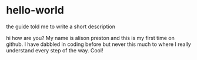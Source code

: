 # hello-world
the guide told me to write a short description

hi how are you? My name is alison preston and this is my first time on github. I have dabbled in coding before but never this much to where I really understand every step of the way. Cool! 

